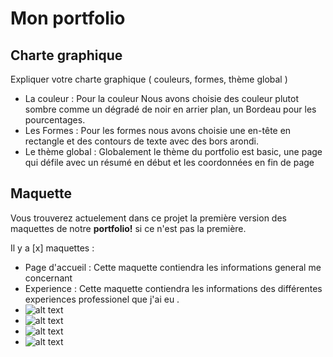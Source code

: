 # Mon portfolio

## Charte graphique

Expliquer votre charte graphique ( couleurs, formes, thème global ) 

- La couleur : Pour la couleur Nous avons choisie des couleur plutot sombre comme un dégradé de noir en arrier plan, un Bordeau pour les pourcentages.
- Les Formes : Pour les formes nous avons choisie une en-tête en rectangle et des contours de texte avec des bors arondi.
- Le thème global : Globalement le thème du portfolio est basic, une page qui défile avec un résumé en début et les coordonnées en fin de page

## Maquette

Vous trouverez actuelement dans ce projet la première version des maquettes de notre **portfolio!**
si ce n'est pas la première.

Il y a [x] maquettes : 
- Page d'accueil : Cette maquette contiendra les informations general me concernant
- Experience : Cette maquette contiendra les informations des différentes experiences professionel que j'ai eu .
- ![alt text](https://cdn.discordapp.com/attachments/746874144783728813/859030159914565652/Portfolio.png)
- ![alt text](https://cdn.discordapp.com/attachments/746874144783728813/859030220644024330/Portfolio_2.png)
- ![alt text](https://cdn.discordapp.com/attachments/746874144783728813/859030257259249664/Portfolio_3.png)
- ![alt text](https://cdn.discordapp.com/attachments/746874144783728813/859030275744071700/Portfolio_4.png)
